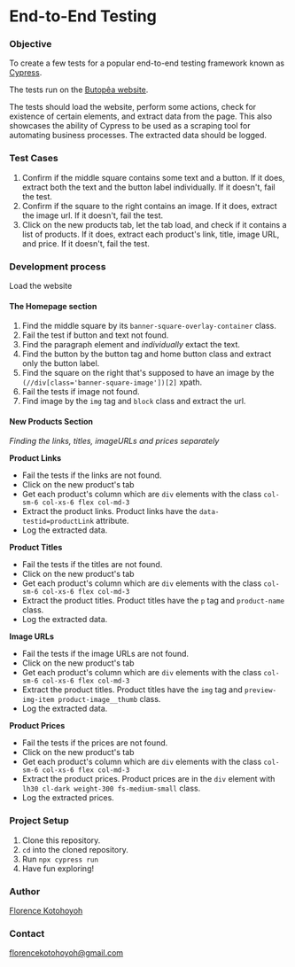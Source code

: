 # End-to-End Testing

### Objective

To create a few tests for a popular end-to-end testing framework known as [Cypress](https://www.cypress.io/).

The tests run on the [Butopêa website](https://butopea.com).

The tests should load the website, perform some actions, check for existence of certain elements, and extract data from the page. This also showcases the ability of Cypress to be used as a scraping tool for automating business processes. The extracted data should be logged.

### Test Cases

1. Confirm if the middle square contains some text and a button. If it does, extract both the text and the button label individually. If it doesn't, fail the test.
2. Confirm if the square to the right contains an image. If it does, extract the image url. If it doesn't, fail the test.
3. Click on the new products tab, let the tab load, and check if it contains a list of products. If it does, extract each product's link, title, image URL, and price. If it doesn't, fail the test.

### Development process

Load the website

#### The Homepage section

1.  Find the middle square by its `banner-square-overlay-container` class.
2.  Fail the test if button and text not found.
3.  Find the paragraph element and _individually_ extact the text.
4.  Find the button by the button tag and home button class and extract only the button label.
5.  Find the square on the right that's supposed to have an image by the `(//div[class='banner-square-image'])[2]` xpath.
6.  Fail the tests if image not found.
7.  Find image by the `img` tag and `block` class and extract the url.

#### New Products Section

_Finding the links, titles, imageURLs and prices separately_

**Product Links**

- Fail the tests if the links are not found.
- Click on the new product's tab
- Get each product's column which are `div` elements with the class `col-sm-6 col-xs-6 flex col-md-3`
- Extract the product links. Product links have the `data-testid=productLink` attribute.
- Log the extracted data.

**Product Titles**

- Fail the tests if the titles are not found.
- Click on the new product's tab
- Get each product's column which are `div` elements with the class `col-sm-6 col-xs-6 flex col-md-3`
- Extract the product titles. Product titles have the `p` tag and `product-name` class.
- Log the extracted data.

**Image URLs**

- Fail the tests if the image URLs are not found.
- Click on the new product's tab
- Get each product's column which are `div` elements with the class `col-sm-6 col-xs-6 flex col-md-3`
- Extract the product titles. Product titles have the `img` tag and `preview-img-item product-image__thumb` class.
- Log the extracted data.

**Product Prices**

- Fail the tests if the prices are not found.
- Click on the new product's tab
- Get each product's column which are `div` elements with the class `col-sm-6 col-xs-6 flex col-md-3`
- Extract the product prices. Product prices are in the `div` element with `lh30 cl-dark weight-300 fs-medium-small` class. 
- Log the extracted prices.

### Project Setup
1. Clone this repository.
2. `cd` into the cloned repository.
3. Run `npx cypress run`
4. Have fun exploring!

### Author

[Florence Kotohoyoh](https://github.com/Flokots)

### Contact

florencekotohoyoh@gmail.com
